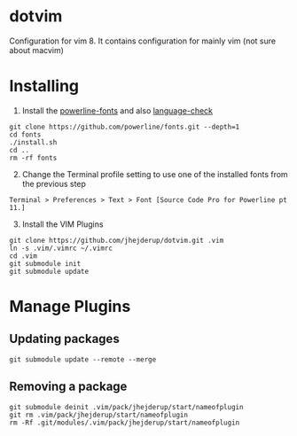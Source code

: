 # dotvim
Configuration for vim 8. It contains configuration for mainly vim (not sure about macvim)

# Installing

1. Install the [powerline-fonts](https://github.com/powerline/fonts) and also [language-check](https://pypi.python.org/pypi/language-check)

```
git clone https://github.com/powerline/fonts.git --depth=1
cd fonts
./install.sh
cd ..
rm -rf fonts
```

2. Change the Terminal profile setting to use one of the installed fonts from the previous step
```
Terminal > Preferences > Text > Font [Source Code Pro for Powerline pt 11.]
```

3. Install the VIM Plugins

```
git clone https://github.com/jhejderup/dotvim.git .vim
ln -s .vim/.vimrc ~/.vimrc
cd .vim
git submodule init
git submodule update 
```

# Manage Plugins

## Updating packages

```
git submodule update --remote --merge
```

## Removing a package

```
git submodule deinit .vim/pack/jhejderup/start/nameofplugin
git rm .vim/pack/jhejderup/start/nameofplugin
rm -Rf .git/modules/.vim/pack/jhejderup/start/nameofplugin
```


